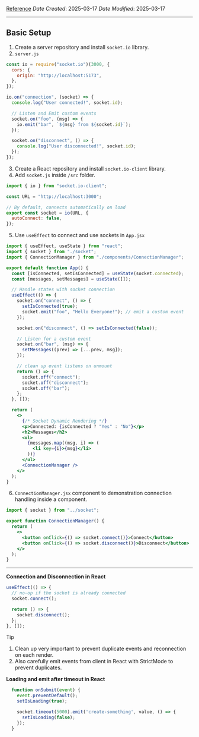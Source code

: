 [Reference](https://socket.io/how-to/use-with-react)
*Date Created*: 2025-03-17
*Date Modified*: 2025-03-17

---
## Basic Setup

1. Create a server repository and install `socket.io` library.
2. `server.js`
```js
const io = require("socket.io")(3000, {
  cors: {
    origin: "http://localhost:5173",
  },
});

io.on("connection", (socket) => {
  console.log("User connected!", socket.id);

  // Listen and Emit custom events
  socket.on("foo", (msg) => {
    io.emit("bar", `${msg} from ${socket.id}`);
  });

  socket.on("disconnect", () => {
    console.log("User disconnected!", socket.id);
  });
});
```

3. Create a React repository and install `socket.io-client` library.
4. Add `socket.js` inside `/src` folder.
```js
import { io } from "socket.io-client";

const URL = "http://localhost:3000";

// By default, connects automatically on load
export const socket = io(URL, {
  autoConnect: false,
});
```

5. Use `useEffect` to connect and use sockets in `App.jsx`
```jsx
import { useEffect, useState } from "react";
import { socket } from "./socket";
import { ConnectionManager } from "./components/ConnectionManager";

export default function App() {
  const [isConnected, setIsConnected] = useState(socket.connected);
  const [messages, setMessages] = useState([]);

  // Handle states with socket connection
  useEffect(() => {
    socket.on("connect", () => {
      setIsConnected(true);
      socket.emit("foo", "Hello Everyone!"); // emit a custom event
    });

    socket.on("disconnect", () => setIsConnected(false));

    // Listen for a custom event
    socket.on("bar", (msg) => {
      setMessages((prev) => [...prev, msg]);
    });

    // clean up event listens on unmount
    return () => {
      socket.off("connect");
      socket.off("disconnect");
      socket.off("bar");
    };
  }, []);

  return (
    <>
      {/* Socket Dynamic Rendering */}
      <p>Connected: {isConnected ? "Yes" : "No"}</p>
      <h2>Messages</h2>
      <ul>
        {messages.map((msg, i) => (
          <li key={i}>{msg}</li>
        ))}
      </ul>
      <ConnectionManager />
    </>
  );
}
```

6. `ConnectionManager.jsx` component to demonstration connection handling inside a component.
```jsx
import { socket } from "../socket";

export function ConnectionManager() {
  return (
    <>
      <button onClick={() => socket.connect()}>Connect</button>
      <button onClick={() => socket.disconnect()}>Disconnect</button>
    </>
  );
}
```

---

**Connection and Disconnection in React**

```jsx
useEffect(() => {
  // no-op if the socket is already connected
  socket.connect();

  return () => {
    socket.disconnect();
  };
}, []);
```

> [!Tip]
> 1. Clean up very important to prevent duplicate events and reconnection on each render.
> 2. Also carefully emit events from client in React with StrictMode to prevent duplicates.

**Loading and emit after timeout in React**

```jsx
  function onSubmit(event) {
    event.preventDefault();
    setIsLoading(true);

    socket.timeout(5000).emit('create-something', value, () => {
      setIsLoading(false);
    });
  }
```
